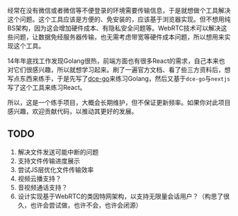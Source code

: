 经常在没有微信或者微信等不便登录的环境需要传输信息，于是就想做个工具解决这个问题。这个工具应该是方便的、免安装的，应该基于浏览器实现。但不想用纯BS架构，因为这会增加硬件成本、有隐私安全问题等。WebRTC技术可以解决这些问题，让数据免经服务器传输，也无需考虑带宽等硬件成本问题，所以想用来实现这个工具。

14年年底找工作发现Golang很热，前端方面也有很多React的需求，自己本来也对它们很感兴趣，所以就想学习起来。刷了一遍官方文档、看了些三方资料后，想写点东西来练手，于是先写了[dce-go](https://github.com/idrunk/dce-go)来练习Golang，然后又基于`dce-go`与`nextjs`写了这个工具来练习React。

所以，这是一个练手项目，大概会长期维护，但不保证更新频率。如果你对此项目感兴趣，欢迎贡献代码，以推动其更好的发展。

## TODO

1. 解决文件发送可能中断的问题
2. 支持文件传输进度展示
3. 尝试JS层优化文件传输效率
4. 视频云播支持？
5. 音视频通话支持？
6. 设计实现基于WebRTC的类因特网架构，以支持无限量会话用户？（构思了很久，也许会尝试做，也许不会，也许会闭源）